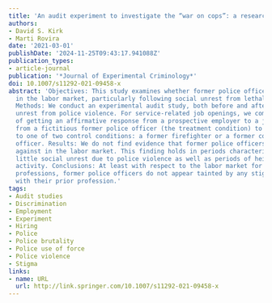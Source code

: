 ```yaml
---
title: 'An audit experiment to investigate the “war on cops”: a research note'
authors:
- David S. Kirk
- Marti Rovira
date: '2021-03-01'
publishDate: '2024-11-25T09:43:17.941088Z'
publication_types:
- article-journal
publication: '*Journal of Experimental Criminology*'
doi: 10.1007/s11292-021-09458-x
abstract: 'Objectives: This study examines whether former police officers are stigmatized
  in the labor market, particularly following social unrest from lethal police violence.
  Methods: We conduct an experimental audit study, both before and after heightened
  unrest from police violence. For service-related job openings, we compare the likelihood
  of getting an affirmative response from a prospective employer to a job application
  from a fictitious former police officer (the treatment condition) to the response
  to one of two control conditions: a former firefighter or a former code enforcement
  officer. Results: We do not find evidence that former police officers are discriminated
  against in the labor market. This finding holds in periods characterized by relatively
  little social unrest due to police violence as well as periods of heightened protest
  activity. Conclusions: At least with respect to the labor market for certain service-related
  professions, former police officers do not appear tainted by any stigma associated
  with their prior profession.'
tags:
- Audit studies
- Discrimination
- Employment
- Experiment
- Hiring
- Police
- Police brutality
- Police use of force
- Police violence
- Stigma
links:
- name: URL
  url: http://link.springer.com/10.1007/s11292-021-09458-x
---
```


